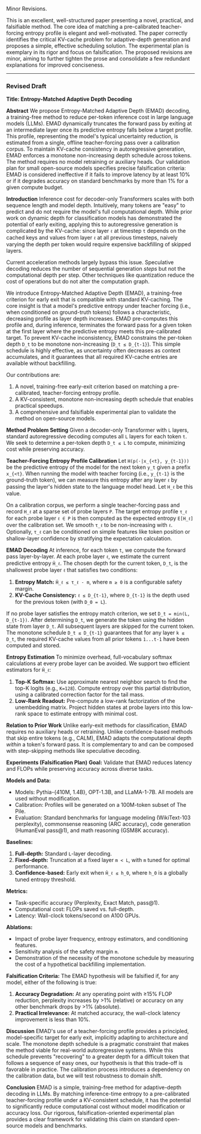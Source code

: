 Minor Revisions.

This is an excellent, well-structured paper presenting a novel, practical, and falsifiable method. The core idea of matching a pre-calibrated teacher-forcing entropy profile is elegant and well-motivated. The paper correctly identifies the critical KV-cache problem for adaptive-depth generation and proposes a simple, effective scheduling solution. The experimental plan is exemplary in its rigor and focus on falsification. The proposed revisions are minor, aiming to further tighten the prose and consolidate a few redundant explanations for improved conciseness.

***

### Revised Draft

**Title: Entropy-Matched Adaptive Depth Decoding**

**Abstract**
We propose Entropy-Matched Adaptive Depth (EMAD) decoding, a training-free method to reduce per-token inference cost in large language models (LLMs). EMAD dynamically truncates the forward pass by exiting at an intermediate layer once its predictive entropy falls below a target profile. This profile, representing the model's typical uncertainty reduction, is estimated from a single, offline teacher-forcing pass over a calibration corpus. To maintain KV-cache consistency in autoregressive generation, EMAD enforces a monotone non-increasing depth schedule across tokens. The method requires no model retraining or auxiliary heads. Our validation plan for small open-source models specifies precise falsification criteria: EMAD is considered ineffective if it fails to improve latency by at least 10% or if it degrades accuracy on standard benchmarks by more than 1% for a given compute budget.

**Introduction**
Inference cost for decoder-only Transformers scales with both sequence length and model depth. Intuitively, many tokens are "easy" to predict and do not require the model's full computational depth. While prior work on dynamic depth for classification models has demonstrated the potential of early exiting, applying this to autoregressive generation is complicated by the KV-cache: since layer `ℓ` at timestep `t` depends on the cached keys and values from layer `ℓ` at all previous timesteps, naively varying the depth per token would require expensive backfilling of skipped layers.

Current acceleration methods largely bypass this issue. Speculative decoding reduces the number of sequential generation *steps* but not the computational depth per step. Other techniques like quantization reduce the cost of operations but do not alter the computation graph.

We introduce Entropy-Matched Adaptive Depth (EMAD), a training-free criterion for early exit that is compatible with standard KV-caching. The core insight is that a model's predictive entropy under teacher forcing (i.e., when conditioned on ground-truth tokens) follows a characteristic, decreasing profile as layer depth increases. EMAD pre-computes this profile and, during inference, terminates the forward pass for a given token at the first layer where the predictive entropy meets this pre-calibrated target. To prevent KV-cache inconsistency, EMAD constrains the per-token depth `D_t` to be monotone non-increasing (`D_t ≤ D_{t-1}`). This simple schedule is highly effective, as uncertainty often decreases as context accumulates, and it guarantees that all required KV-cache entries are available without backfilling.

Our contributions are:
1.  A novel, training-free early-exit criterion based on matching a pre-calibrated, teacher-forcing entropy profile.
2.  A KV-consistent, monotone non-increasing depth schedule that enables practical speedups.
3.  A comprehensive and falsifiable experimental plan to validate the method on open-source models.

**Method**
**Problem Setting**
Given a decoder-only Transformer with `L` layers, standard autoregressive decoding computes all `L` layers for each token `t`. We seek to determine a per-token depth `D_t ≤ L` to compute, minimizing cost while preserving accuracy.

**Teacher-Forcing Entropy Profile Calibration**
Let `H(p(·|x_{<t}, y_{t-1}))` be the predictive entropy of the model for the next token `y_t` given a prefix `x_{<t}`. When running the model with teacher forcing (i.e., `y_{t-1}` is the ground-truth token), we can measure this entropy after any layer `ℓ` by passing the layer's hidden state to the language model head. Let `H_ℓ` be this value.

On a calibration corpus, we perform a single teacher-forcing pass and record `H_ℓ` at a sparse set of probe layers `P`. The target entropy profile `τ_ℓ` for each probe layer `ℓ ∈ P` is then computed as the expected entropy `E[H_ℓ]` over the calibration set. We smooth `τ_ℓ` to be non-increasing with `ℓ`. Optionally, `τ_ℓ` can be conditioned on simple features like token position or shallow-layer confidence by stratifying the expectation calculation.

**EMAD Decoding**
At inference, for each token `t`, we compute the forward pass layer-by-layer. At each probe layer `ℓ`, we estimate the current predictive entropy `Ĥ_ℓ`. The chosen depth for the current token, `D_t`, is the shallowest probe layer `ℓ` that satisfies two conditions:
1.  **Entropy Match:** `Ĥ_ℓ ≤ τ_ℓ - m`, where `m ≥ 0` is a configurable safety margin.
2.  **KV-Cache Consistency:** `ℓ ≤ D_{t-1}`, where `D_{t-1}` is the depth used for the previous token (with `D_0 = L`).

If no probe layer satisfies the entropy match criterion, we set `D_t = min(L, D_{t-1})`. After determining `D_t`, we generate the token using the hidden state from layer `D_t`. All subsequent layers are skipped for the current token. The monotone schedule `D_t ≤ D_{t-1}` guarantees that for any layer `k ≤ D_t`, the required KV-cache values from all prior tokens `1...t-1` have been computed and stored.

**Entropy Estimation**
To minimize overhead, full-vocabulary softmax calculations at every probe layer can be avoided. We support two efficient estimators for `Ĥ_ℓ`:
1.  **Top-K Softmax:** Use approximate nearest neighbor search to find the top-K logits (e.g., `K=128`). Compute entropy over this partial distribution, using a calibrated correction factor for the tail mass.
2.  **Low-Rank Readout:** Pre-compute a low-rank factorization of the unembedding matrix. Project hidden states at probe layers into this low-rank space to estimate entropy with minimal cost.

**Relation to Prior Work**
Unlike early-exit methods for classification, EMAD requires no auxiliary heads or retraining. Unlike confidence-based methods that skip entire tokens (e.g., CALM), EMAD adapts the computational depth *within* a token's forward pass. It is complementary to and can be composed with step-skipping methods like speculative decoding.

**Experiments (Falsification Plan)**
**Goal:** Validate that EMAD reduces latency and FLOPs while preserving accuracy across diverse tasks.

**Models and Data:**
-   Models: Pythia-{410M, 1.4B}, OPT-1.3B, and LLaMA-1-7B. All models are used without modification.
-   Calibration: Profiles will be generated on a 100M-token subset of The Pile.
-   Evaluation: Standard benchmarks for language modeling (WikiText-103 perplexity), commonsense reasoning (ARC accuracy), code generation (HumanEval pass@1), and math reasoning (GSM8K accuracy).

**Baselines:**
1.  **Full-depth:** Standard `L`-layer decoding.
2.  **Fixed-depth:** Truncation at a fixed layer `m < L`, with `m` tuned for optimal performance.
3.  **Confidence-based:** Early exit when `Ĥ_ℓ ≤ h_0`, where `h_0` is a globally tuned entropy threshold.

**Metrics:**
-   Task-specific accuracy (Perplexity, Exact Match, pass@1).
-   Computational cost: FLOPs saved vs. full-depth.
-   Latency: Wall-clock tokens/second on A100 GPUs.

**Ablations:**
-   Impact of probe layer frequency, entropy estimators, and conditioning features.
-   Sensitivity analysis of the safety margin `m`.
-   Demonstration of the necessity of the monotone schedule by measuring the cost of a hypothetical backfilling implementation.

**Falsification Criteria:**
The EMAD hypothesis will be falsified if, for any model, either of the following is true:
1.  **Accuracy Degradation:** At any operating point with ≥15% FLOP reduction, perplexity increases by >1% (relative) or accuracy on any other benchmark drops by >1% (absolute).
2.  **Practical Irrelevance:** At matched accuracy, the wall-clock latency improvement is less than 10%.

**Discussion**
EMAD's use of a teacher-forcing profile provides a principled, model-specific target for early exit, implicitly adapting to architecture and scale. The monotone depth schedule is a pragmatic constraint that makes the method viable for real-world autoregressive systems. While this schedule prevents "recovering" to a greater depth for a difficult token that follows a sequence of easy ones, our hypothesis is that this trade-off is favorable in practice. The calibration process introduces a dependency on the calibration data, but we will test robustness to domain shift.

**Conclusion**
EMAD is a simple, training-free method for adaptive-depth decoding in LLMs. By matching inference-time entropy to a pre-calibrated teacher-forcing profile under a KV-consistent schedule, it has the potential to significantly reduce computational cost without model modification or accuracy loss. Our rigorous, falsification-oriented experimental plan provides a clear framework for validating this claim on standard open-source models and benchmarks.
